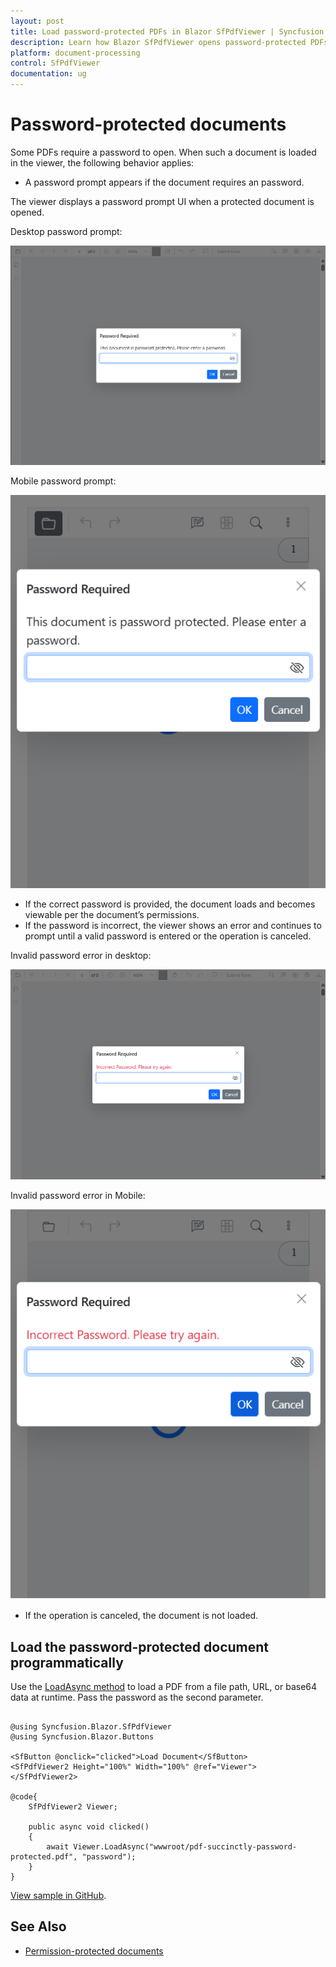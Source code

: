 ```yaml
---
layout: post
title: Load password-protected PDFs in Blazor SfPdfViewer | Syncfusion
description: Learn how Blazor SfPdfViewer opens password-protected PDFs, prompts for passwords, and respects document permissions.
platform: document-processing
control: SfPdfViewer
documentation: ug
---
```


# Password-protected documents

Some PDFs require a password to open. When such a document is loaded in the viewer, the following behavior applies:

- A password prompt appears if the document requires an password.

The viewer displays a password prompt UI when a protected document is opened.

Desktop password prompt:

![Blazor PDF Viewer desktop password prompt](../images/password-ui-desktop.png)

Mobile password prompt:

![Blazor PDF Viewer mobile password prompt](../images/password-ui-mobile.png)

- If the correct password is provided, the document loads and becomes viewable per the document’s permissions.
- If the password is incorrect, the viewer shows an error and continues to prompt until a valid password is entered or the operation is canceled.

Invalid password error in desktop:

![Blazor PDF Viewer desktop password error](../images/password-incorrect-desktop.png)

Invalid password error in Mobile:

![Blazor PDF Viewer mobile password error](../images/password-incorrect-mobile.png)

- If the operation is canceled, the document is not loaded.

## Load the password-protected document programmatically

Use the [LoadAsync method](https://help.syncfusion.com/cr/blazor/Syncfusion.Blazor.SfPdfViewer.PdfViewerBase.html) to load a PDF from a file path, URL, or base64 data at runtime. Pass the password as the second parameter.

```cshtml

@using Syncfusion.Blazor.SfPdfViewer
@using Syncfusion.Blazor.Buttons

<SfButton @onclick="clicked">Load Document</SfButton>
<SfPdfViewer2 Height="100%" Width="100%" @ref="Viewer">
</SfPdfViewer2>

@code{
    SfPdfViewer2 Viewer;

    public async void clicked()
    {
        await Viewer.LoadAsync("wwwroot/pdf-succinctly-password-protected.pdf", "password");
    }
}

```

[View sample in GitHub](https://github.com/SyncfusionExamples/blazor-pdf-viewer-examples/tree/master/Load%20and%20Save/Load%20the%20Security%20Document).

## See Also

* [Permission-protected documents](./permission)
